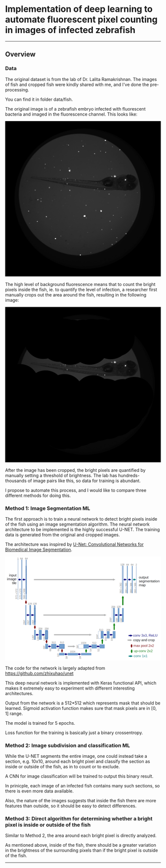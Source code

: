 # Implementation of deep learning to automate fluorescent pixel counting in images of infected zebrafish

---

## Overview

### Data

The original dataset is from the lab of Dr. Lalita Ramakrishnan. The images of fish and cropped fish were kindly shared with me, and I've done the pre-processing.

You can find it in folder data/fish.

The original image is of a zebrafish embryo infected with fluorescent bacteria and imaged in the fluorescence channel. This looks like:

![img/0test.png](img/0test.png)

The high level of background fluorescence means that to count the bright pixels inside the fish, ie. to quantify the level of infection, a researcher first manually crops out the area around the fish, resulting in the following image:

![img/0label.png](img/0label.png)

After the image has been cropped, the bright pixels are quantified by manually setting a threshold of brightness. 
The lab has hundreds-thousands of image pairs like this, so data for training is abundant. 

I propose to automate this process, and I would like to compare three different methods for doing this. 

### Method 1: Image Segmentation ML

The first approach is to train a neural network to detect bright pixels inside of the fish using an image segmentation algorithm. 
The neural network architecture to be implemented is the highly successful U-NET. 
The training data is generated from the original and cropped images.

The architecture was inspired by [U-Net: Convolutional Networks for Biomedical Image Segmentation](http://lmb.informatik.uni-freiburg.de/people/ronneber/u-net/).

![img/u-net-architecture.png](img/u-net-architecture.png)

The code for the network is largely adapted from https://github.com/zhixuhao/unet

This deep neural network is implemented with Keras functional API, which makes it extremely easy to experiment with different interesting architectures.

Output from the network is a 512*512 which represents mask that should be learned. Sigmoid activation function
makes sure that mask pixels are in \[0, 1\] range.


The model is trained for 5 epochs.

Loss function for the training is basically just a binary crossentropy.

### Method 2: Image subdivision and classification ML

While the U-NET segments the entire image, one could instead take a section, e.g. 10x10, around each bright pixel and classify the section as inside or outside of the fish, as in to count or to exclude. 

A CNN for image classification will be trained to output this binary result.

In prinicple, each image of an infected fish contains many such sections, so there is even more data available.

Also, the nature of the images suggests that inside the fish there are more features than outside, so it should be easy to detect differences.

### Method 3: Direct algorithm for determining whether a bright pixel is inside or outside of the fish

Similar to Method 2, the area around each bright pixel is directly analyzed. 

As mentioned above, inside of the fish, there should be a greater variation in the brightness of the surrounding pixels than if the bright pixel is outside of the fish. 

---





